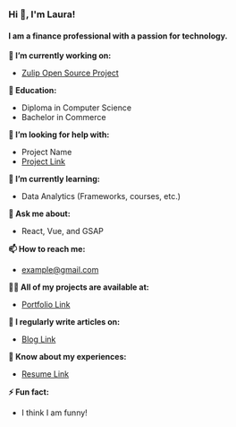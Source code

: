 ### Hi 👋, I'm Laura!

#### I am a finance professional with a passion for technology.

**🔭 I’m currently working on:**
- [Zulip Open Source Project](https://github.com/zulip/zulip/issues/29275)

**🏫 Education:**
- Diploma in Computer Science
- Bachelor in Commerce

**🤝 I’m looking for help with:**
- Project Name
- [Project Link](#)

**🌱 I’m currently learning:**
- Data Analytics (Frameworks, courses, etc.)

**💬 Ask me about:**
- React, Vue, and GSAP

**📫 How to reach me:**
- example@gmail.com

**👨‍💻 All of my projects are available at:**
- [Portfolio Link](#)

**📝 I regularly write articles on:**
- [Blog Link](#)

**📄 Know about my experiences:**
- [Resume Link](#)

**⚡ Fun fact:**
- I think I am funny!


